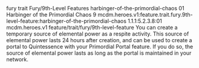 <ability>
  <metadata>
    <class>fury</class>
    <feature_type>trait</feature_type>
    <file_dpath>Fury/9th-Level Features</file_dpath>
    <item_id>harbinger-of-the-primordial-chaos</item_id>
    <item_index>01</item_index>
    <item_name>Harbinger of the Primordial Chaos</item_name>
    <level>9</level>
    <scc>mcdm.heroes.v1:feature.trait.fury.9th-level-feature:harbinger-of-the-primordial-chaos</scc>
    <scdc>1.1.1:5.2.3.8:01</scdc>
    <source>mcdm.heroes.v1</source>
    <type>feature/trait/fury/9th-level-feature</type>
  </metadata>
  <effects>
    <effect type="mundane">You can create a temporary source of elemental power as a respite activity. This source of elemental power lasts 24 hours after creation, and can be used to create a portal to Quintessence with your Primordial Portal feature. If you do so, the source of elemental power lasts as long as the portal is maintained in your network.</effect>
  </effects>
</ability>

